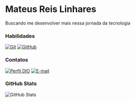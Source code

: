 
# Mateus Reis Linhares

Buscando me desenvolver mais nessa jornada da tecnologia

### Habilidades

[![Git](https://img.shields.io/badge/Git-eee?style=for-the-badge&logo=git&logoColor=00CC66)](https://git-scm.com/doc)
[![GitHub](https://img.shields.io/badge/GitHub-eee?style=for-the-badge&logo=github&logoColor=00CC66)](https://docs.github.com/)

### Contatos

[![Perfil DIO](https://img.shields.io/badge/-Meu%20Perfil%20na%20DIO-00CC66?style=for-the-badge)](https://www.dio.me/users/soloqdzn)
[![E-mail](https://img.shields.io/badge/-Email-eee?style=for-the-badge&logo=microsoft-outlook&logoColor=00CC66)](mailto:mateussier18@gmail.com)

### GitHub Stats

![GitHub Stats](https://github-readme-stats.vercel.app/api?username=siermitologico&theme=transparent&bg_color=000&border_color=00CC33&show_icons=true&icon_color=00CC66&title_color=00CC33&text)
